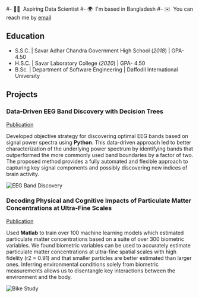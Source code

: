 #- 👨‍💻  Aspiring Data Scientist 
#- 🌍  I'm based in Bangladesh
#- ✉️  You can reach me by [email](mailto:zami35-708@diu.edu.bd)

## Education
- S.S.C. | Savar Adhar Chandra Government High School (_2018_) | GPA- 4.50								       		
- H.S.C. | Savar Laboratory College (_2020_) | GPA- 4.50	 			        		
- B.Sc. | Department of Software Engineering | Daffodil International University

## Projects
### Data-Driven EEG Band Discovery with Decision Trees
[Publication](https://www.mdpi.com/1424-8220/22/8/3048)

Developed objective strategy for discovering optimal EEG bands based on signal power spectra using **Python**. This data-driven approach led to better characterization of the underlying power spectrum by identifying bands that outperformed the more commonly used band boundaries by a factor of two. The proposed method provides a fully automated and flexible approach to capturing key signal components and possibly discovering new indices of brain activity.

![EEG Band Discovery](/assets/img/eeg_band_discovery.jpeg)

### Decoding Physical and Cognitive Impacts of Particulate Matter Concentrations at Ultra-Fine Scales
[Publication](https://www.mdpi.com/1424-8220/22/11/4240)

Used **Matlab** to train over 100 machine learning models which estimated particulate matter concentrations based on a suite of over 300 biometric variables. We found biometric variables can be used to accurately estimate particulate matter concentrations at ultra-fine spatial scales with high fidelity (r2 = 0.91) and that smaller particles are better estimated than larger ones. Inferring environmental conditions solely from biometric measurements allows us to disentangle key interactions between the environment and the body.

![Bike Study](/assets/img/bike_study.jpeg)

